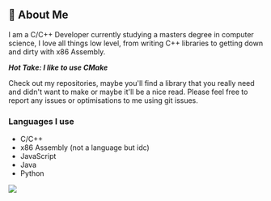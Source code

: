 ## 💫 About Me

I am a C/C++ Developer currently studying a masters degree in computer science, I love all things low level, from writing C++ libraries to getting down and dirty with x86 Assembly. 

___***Hot Take:*** I like to use CMake___

Check out my repositories, maybe you'll find a library that you really need and didn't want to make or maybe it'll be a nice read. Please feel free to report any issues or optimisations to me using git issues.

### Languages I use
- C/C++
- x86 Assembly (not a language but idc)
- JavaScript
- Java
- Python

![](https://quotes-github-readme.vercel.app/api?type=horizontal&theme=tokyonight)
